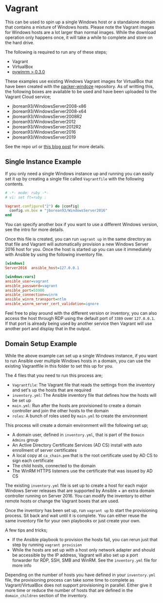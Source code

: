 # Vagrant

This can be used to spin up a single Windows host or a standalone domain that
contains a mixture of Windows hosts. Please note the Vagrant images for Windows
hosts are a lot larger than normal images. While the download operation only
happens once, it will take a while to complete and store on the hard drive.

The following is required to run any of these steps;

* Vagrant
* VirtualBox
* [pywinrm > 0.3.0](https://pypi.org/project/pywinrm)


These examples use existing Windows Vagrant images for VirtualBox that have
been created with the [packer-windoze](https://github.com/jborean93/packer-windoze)
repository. As of writting this, the following boxes are available to be used
and have been uploaded to the Vagrant Cloud service;

* jborean93/WindowsServer2008-x86
* jborean93/WindowsServer2008-x64
* jborean93/WindowsServer2008R2
* jborean93/WindowsServer2012
* jborean93/WindowsServer2012R2
* jborean93/WindowsServer2016
* jborean93/WindowsServer2019

See the repo url or [this blog post](http://www.bloggingforlogging.com/2017/11/23/using-packer-to-create-windows-images/)
for more details.

## Single Instance Example

If you only need a single Windows instance up and running you can easily set
it up by creating a single file called `Vagrantfile` with the following
contents.

```ruby
# -*- mode: ruby -*-
# vi: set ft=ruby :

Vagrant.configure("2") do |config|
  config.vm.box = "jborean93/WindowsServer2016"
end
```

You can specify another box if you want to use a different Windows version, see
the intro for more details.

Once this file is created, you can run `vagrant up` in the same directory as
that file and Vagrant will automatically provision a new Windows Server 2016
host for you. Once the host is started up you can use it immediately with
Ansible by using the following inventory file.

```ini
[windows]
Server2016  ansible_host=127.0.0.1

[windows:vars]
ansible_user=vagrant
ansible_password=vagrant
ansible_port=55986
ansible_connection=winrm
ansible_winrm_transport=ntlm
ansible_winrm_server_cert_validation=ignore
```

Feel free to play around with the different version or inventory, you can also
access the host through RDP using the default port of `3389` over `127.0.0.1`.
If that port is already being used by another service then Vagrant will
use another port and display that in the output.

## Domain Setup Example

While the above example can set up a single Windows instance, if you want to
run Ansible over multiple Windows hosts in a domain, you can use the existing
Vagrantfile in this folder to set this up for you.

The 4 files that you need to run this process are;

* `Vagrantfile`: The Vagrant file that reads the settings from the inventory and set's up the hosts that are required
* `inventory.yml`: The Ansible inventory file that defines how the hosts will be set up
* `main.yml`: Run after the hosts are provisioned to create a domain controller and join the other hosts to the domain
* `roles`: A bunch of roles used by `main.yml` to create the environment

This process will create a domain environment will the following set up;

* A domain user, defined in `inventory.yml`, that is part of the `Domain Admins` group
* An Active Directory Certificate Services (AD CS) install with auto enrollment of server certificates
* A local copy at `ca_chain.pem` that is the root certificate used by AD CS to sign each certificate
* The child hosts, connected to the domain
* The WinRM HTTPS listeners use the certificate that was issued by AD CS

The existing `inventory.yml` file is set up to create a host for each major
Windows Server releases that are supported by Ansible + an extra domain
controller running on Server 2016. You can modify the inventory to either
remote hosts or change the Vagrant boxes that are used.

Once the inventory has been set up, run `vagrant up` to start the provisioning
process. Sit back and wait until it is complete. You can either reuse the same
inventory file for your own playbooks or just create your own.

A few tips and tricks;

* If the Ansible playbook to provision the hosts fail, you can rerun just that
  step by running `vagrant provision`
* While the hosts are set up with a host only network adapter and should be
  accessible by the IP address, Vagrant will also set up a port forwarder
  for RDP, SSH, SMB and WinRM. See the `inventory.yml` file for more info

Depending on the number of hosts you have defined in your `inventory.yml` file,
the provisioning process can take some time to complete as Vagrant/VirtualBox
does not support provisioning in parallel. Either give it more time or reduce
the number of hosts that are defined in the `domain_children` section of the
inventory.
